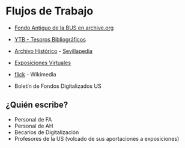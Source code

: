 # Flujos de Trabajo


- [Fondo Antiguo de la BUS en archive.org](https://archive.org/details/bibliotecauniversitariadesevilla)
  
- [YTB - Tesoros Bibliográficos](https://www.youtube.com/watch?v=r7SamjHGiNA&list=PL-JkjoGghEAc7Z1s-A7Av2RNKis5zETRU&ab_channel=BibliotecaUniversidadSevilla)

- [Archivo Histórico](https://ahus.us.es/) - [Sevillapedia](https://sevillapedia.wikanda.es/wiki/Portada)

- [Exposiciones Virtuales](https://expobus.us.es) 

- [flick](https://www.flickr.com/photos/fdctsevilla/) - Wikimedia
  
- Boletín de Fondos Digitalizados US


## ¿Quién escribe?
- Personal de FA
- Personal de AH
- Becarios de Digitalización
- Profesores de la US (volcado de sus aportaciones a exposiciones)